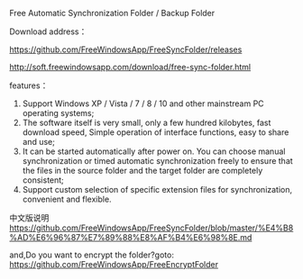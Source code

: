 Free Automatic Synchronization Folder / Backup Folder

Download address：

https://github.com/FreeWindowsApp/FreeSyncFolder/releases

http://soft.freewindowsapp.com/download/free-sync-folder.html

features：
1. Support Windows XP / Vista / 7 / 8 / 10 and other mainstream PC operating systems;
2. The software itself is very small, only a few hundred kilobytes, fast download speed, Simple operation of interface functions, easy to share and use;
3. It can be started automatically after power on. You can choose manual synchronization or timed automatic synchronization freely to ensure that the files in the source folder and the target folder are completely consistent;
4. Support custom selection of specific extension files for synchronization, convenient and flexible.

中文版说明
https://github.com/FreeWindowsApp/FreeSyncFolder/blob/master/%E4%B8%AD%E6%96%87%E7%89%88%E8%AF%B4%E6%98%8E.md


and,Do you want to encrypt the folder?goto:
https://github.com/FreeWindowsApp/FreeEncryptFolder
